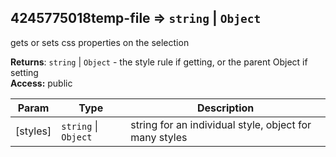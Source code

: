 <a name="module_4245775018temp-file"></a>
## 4245775018temp-file ⇒ <code>string</code> &#124; <code>Object</code>
gets or sets css properties on the selection

**Returns**: <code>string</code> &#124; <code>Object</code> - the style rule if getting, or the parent Object if setting  
**Access:** public  

| Param | Type | Description |
| --- | --- | --- |
| [styles] | <code>string</code> &#124; <code>Object</code> | string for an individual style, object for many styles |

